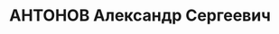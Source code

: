 ---
title: АНТОНОВ Александр Сергеевич
description: "Род. в 1901, Казанская губ., Чистопольский уезд, с. Алексеевское, член\
  \ ВКП(б). Проживал: Татарская АССР, Верхнеуслонский р-н. Зав. учебной частью колхозной\
  \ школы в Тетюшском р-не Татарской АССР. \n  Арестован 11.06.1937. Обв. в совершении\
  \ терактов и участии в к.-р. террористической организации. Приговор: ВК ВС СССР,\
  \ 02.11.1937 – ВМН. Расстрелян 02.11.1937, г.Москва. \n  Реабилитирован ВК ВС СССР"
---